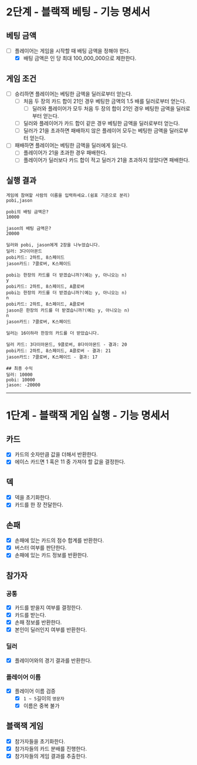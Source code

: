 # 2단계 - 블랙잭 베팅 - 기능 명세서

## 베팅 금액
- [ ] 플레이어는 게임을 시작할 때 배팅 금액을 정해야 한다.
  - [x] 배팅 금액은 인 당 최대 100_000_000으로 제한한다.

## 게임 조건
- [ ] 승리하면 플레이어는 베팅한 금액을 딜러로부터 얻는다.
  - [ ] 처음 두 장의 카드 합이 21인 경우 베팅한 금액의 1.5 배를 딜러로부터 얻는다.
    - [ ] 딜러와 플레이어가 모두 처음 두 장의 합이 21인 경우 베팅한 금액을 딜러로부터 얻는다.
  - [ ] 딜러와 플레이어가 카드 합이 같은 경우 베팅한 금액을 딜러로부터 얻는다.
  - [ ] 딜러가 21을 초과하면 패배하지 않은 플레이어 모두는 베팅한 금액을 딜러로부터 얻는다.
- [ ] 패배하면 플레이어는 베팅한 금액을 딜러에게 잃는다.
  - [ ] 플레이어가 21을 초과한 경우 패배한다.
  - [ ] 플레이어가 딜러보다 카드 합이 적고 딜러가 21을 초과하지 않았다면 패배한다.
  
## 실행 결과
```
게임에 참여할 사람의 이름을 입력하세요.(쉼표 기준으로 분리)
pobi,jason

pobi의 배팅 금액은?
10000

jason의 배팅 금액은?
20000

딜러와 pobi, jason에게 2장을 나누었습니다.
딜러: 3다이아몬드
pobi카드: 2하트, 8스페이드
jason카드: 7클로버, K스페이드

pobi는 한장의 카드를 더 받겠습니까?(예는 y, 아니오는 n)
y
pobi카드: 2하트, 8스페이드, A클로버
pobi는 한장의 카드를 더 받겠습니까?(예는 y, 아니오는 n)
n
pobi카드: 2하트, 8스페이드, A클로버
jason은 한장의 카드를 더 받겠습니까?(예는 y, 아니오는 n)
n
jason카드: 7클로버, K스페이드

딜러는 16이하라 한장의 카드를 더 받았습니다.

딜러 카드: 3다이아몬드, 9클로버, 8다이아몬드 - 결과: 20
pobi카드: 2하트, 8스페이드, A클로버 - 결과: 21
jason카드: 7클로버, K스페이드 - 결과: 17

## 최종 수익
딜러: 10000
pobi: 10000 
jason: -20000
```

---

# 1단계 - 블랙잭 게임 실행 - 기능 명세서

## 카드

- [x] 카드의 숫자만큼 값을 더해서 반환한다.
- [x] 에이스 카드면 1 혹은 11 중 가져야 할 값을 결정한다.

## 덱

- [x] 덱을 초기화한다.
- [x] 카드를 한 장 전달한다.

## 손패

- [x] 손패에 있는 카드의 점수 합계를 반환한다.
- [x] 버스터 여부를 판단한다.
- [x] 손패에 있는 카드 정보를 반환한다.

## 참가자

### 공통

- [x] 카드를 받을지 여부를 결정한다.
- [x] 카드를 받는다.
- [x] 손패 정보를 반환한다.
- [x] 본인이 딜러인지 여부를 반환한다.

### 딜러

- [x] 플레이어와의 경기 결과를 반환한다.

### 플레이어 이름

- [x] 플레이어 이름 검증
    - [x] `1 ~ 5`길이의 `영문자`
    - [x] 이름은 중복 불가

## 블랙잭 게임

- [x] 참가자들을 초기화한다.
- [x] 참가자들의 카드 분배를 진행한다.
- [x] 참가자들의 게임 결과를 추출한다.
